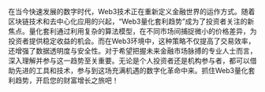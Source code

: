 在当今快速发展的数字时代，Web3技术正在重新定义金融世界的运作方式。随着区块链技术和去中心化应用的兴起，“Web3量化套利趋势”成为了投资者关注的新焦点。量化套利通过利用复杂的算法模型，在不同市场间捕捉微小的价格差异，为投资者提供稳定收益的机会。而在Web3环境中，这种策略不仅提高了交易效率，还增强了数据透明度与安全性。对于希望把握未来金融市场脉搏的专业人士而言，深入理解并参与这一趋势至关重要。无论是个人投资者还是机构参与者，都可以借助先进的工具和技术，参与到这场充满机遇的数字化革命中来。抓住Web3量化套利趋势，开启您的财富增长之旅吧！